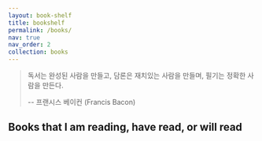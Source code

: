 ```yaml
---
layout: book-shelf
title: bookshelf
permalink: /books/
nav: true
nav_order: 2
collection: books
---
```


> 독서는 완성된 사람을 만들고, 담론은 재치있는 사람을 만들며, 필기는 정확한 사람을 만든다.
>
> -- 프랜시스 베이컨 (Francis Bacon)

## Books that I am reading, have read, or will read
